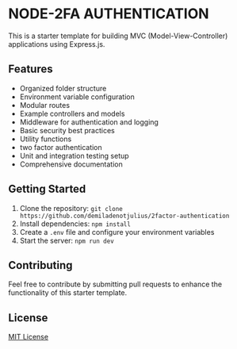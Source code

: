 # NODE-2FA AUTHENTICATION

This is a starter template for building MVC (Model-View-Controller) applications using Express.js.

## Features
- Organized folder structure
- Environment variable configuration
- Modular routes
- Example controllers and models
- Middleware for authentication and logging
- Basic security best practices
- Utility functions
- two factor authentication
- Unit and integration testing setup
- Comprehensive documentation

## Getting Started
1. Clone the repository: `git clone https://github.com/demiladenotjulius/2factor-authentication`
2. Install dependencies: `npm install`
3. Create a `.env` file and configure your environment variables
4. Start the server: `npm run dev`

## Contributing
Feel free to contribute by submitting pull requests to enhance the functionality of this starter template.

## License
[MIT License](LICENSE)
